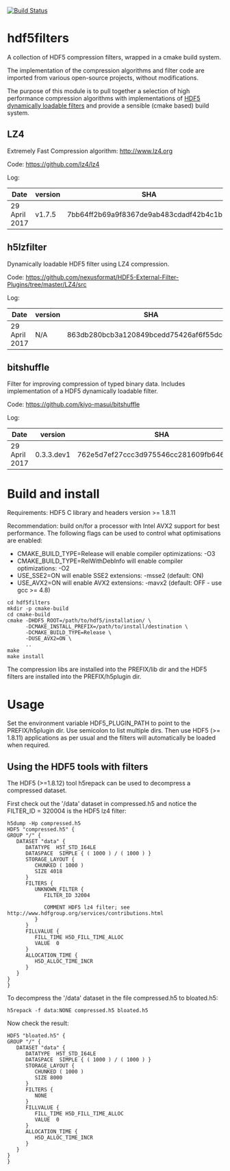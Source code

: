 [![Build Status](https://travis-ci.org/dls-controls/hdf5filters.svg?branch=master)](https://travis-ci.org/dls-controls/hdf5filters)

hdf5filters
===========

A collection of HDF5 compression filters, wrapped in a cmake build system.

The implementation of the compression algorithms and filter code are imported
from various open-source projects, without modifications.

The purpose of this module is to pull together a selection of high performance
compression algorithms with implementations of [HDF5 dynamically loadable filters](https://support.hdfgroup.org/HDF5/doc/Advanced/DynamicallyLoadedFilters/)
and provide a sensible (cmake based) build system.

LZ4
---

Extremely Fast Compression algorithm: http://www.lz4.org

Code: https://github.com/lz4/lz4

Log:

| Date           | version | SHA                                      | 
| -------------- | ------- | ---------------------------------------- |
| 29 April 2017  | v1.7.5  | 7bb64ff2b69a9f8367de9ab483cdadf42b4c1b65 |


h5lzfilter
----------

Dynamically loadable HDF5 filter using LZ4 compression.

Code: https://github.com/nexusformat/HDF5-External-Filter-Plugins/tree/master/LZ4/src

Log:

| Date           | version | SHA                                      | 
| -------------- | ------- | ---------------------------------------- |
| 29 April 2017  | N/A     | 863db280bcb3a120849bcedd75426af6f55dce12 |


bitshuffle
----------

Filter for improving compression of typed binary data. Includes implementation
of a HDF5 dynamically loadable filter.

Code: https://github.com/kiyo-masui/bitshuffle

Log:

| Date           | version    | SHA                                      | 
| -------------- | ---------- | ---------------------------------------- |
| 29 April 2017  | 0.3.3.dev1 | 762e5d7ef27ccc3d975546cc281609fb6464b563 |


Build and install
=================

Requirements: HDF5 C library and headers version >= 1.8.11

Recommendation: build on/for a processor with Intel AVX2 support for best 
performance. The following flags can be used to control what optimisations are 
enabled:

* CMAKE_BUILD_TYPE=Release will enable compiler optimizations: -O3
* CMAKE_BUILD_TYPE=RelWithDebInfo will enable compiler optimizations: -O2
* USE_SSE2=ON will enable SSE2 extensions: -msse2 (default: ON)
* USE_AVX2=ON will enable AVX2 extensions: -mavx2 (default: OFF - use gcc >= 4.8)

```
cd hdf5filters
mkdir -p cmake-build
cd cmake-build
cmake -DHDF5_ROOT=/path/to/hdf5/installation/ \
      -DCMAKE_INSTALL_PREFIX=/path/to/install/destination \
      -DCMAKE_BUILD_TYPE=Release \ 
      -DUSE_AVX2=ON \
      ..
make
make install
```

The compression libs are installed into the PREFIX/lib dir and the HDF5 filters
are installed into the PREFIX/h5plugin dir.

Usage
=====

Set the environment variable HDF5_PLUGIN_PATH to point to the PREFIX/h5plugin dir.
Use semicolon to list multiple dirs. Then use HDF5 (>= 1.8.11) applications as
per usual and the filters will automatically be loaded when required.

Using the HDF5 tools with filters
---------------------------------

The HDF5 (>=1.8.12) tool h5repack can be used to decompress a compressed dataset.

First check out the '/data' dataset in compressed.h5 and notice the
FILTER_ID = 320004 is the HDF5 lz4 filter:

```
h5dump -Hp compressed.h5 
HDF5 "compressed.h5" {
GROUP "/" {
   DATASET "data" {
      DATATYPE  H5T_STD_I64LE
      DATASPACE  SIMPLE { ( 1000 ) / ( 1000 ) }
      STORAGE_LAYOUT {
         CHUNKED ( 1000 )
         SIZE 4018
      }
      FILTERS {
         UNKNOWN_FILTER {
            FILTER_ID 32004
            
            COMMENT HDF5 lz4 filter; see http://www.hdfgroup.org/services/contributions.html
         }
      }
      FILLVALUE {
         FILL_TIME H5D_FILL_TIME_ALLOC
         VALUE  0
      }
      ALLOCATION_TIME {
         H5D_ALLOC_TIME_INCR
      }
   }
}
}
```

To decompress the '/data' dataset in the file compressed.h5 to bloated.h5:


```
h5repack -f data:NONE compressed.h5 bloated.h5
```

Now check the result:

```h5dump -Hp bloated.h5 
HDF5 "bloated.h5" {
GROUP "/" {
   DATASET "data" {
      DATATYPE  H5T_STD_I64LE
      DATASPACE  SIMPLE { ( 1000 ) / ( 1000 ) }
      STORAGE_LAYOUT {
         CHUNKED ( 1000 )
         SIZE 8000
      }
      FILTERS {
         NONE
      }
      FILLVALUE {
         FILL_TIME H5D_FILL_TIME_ALLOC
         VALUE  0
      }
      ALLOCATION_TIME {
         H5D_ALLOC_TIME_INCR
      }
   }
}
}
```
